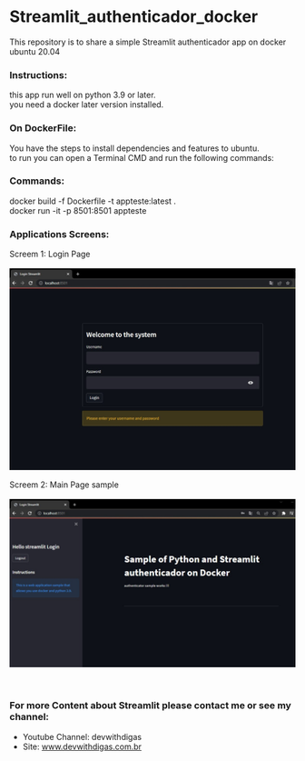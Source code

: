 # Streamlit_authenticador_docker
This repository is to share a simple Streamlit authenticador app on docker ubuntu 20.04 <br >


### Instructions: <br >
this app run well on python 3.9 or later.<br >
you need a docker later version installed.<br >

### On DockerFile: <br >
You have the steps to install dependencies and features to ubuntu.<br >
to run you can open a Terminal CMD and run the following commands:<br >

### Commands:
docker build -f Dockerfile -t appteste:latest .<br >
docker run -it -p 8501:8501 appteste

### Applications Screens:<br >

Screem 1: Login Page <br ><br >
![Screenshot](screempagelg.jpg)<br >

Screem 2: Main Page sample <br ><br >
![Screenshot](screempagelg_main_page.jpg)

 <br >
 
 ### For more Content about Streamlit please contact me or see my channel:
- Youtube Channel: devwithdigas <br >
- Site: www.devwithdigas.com.br <br >

 

